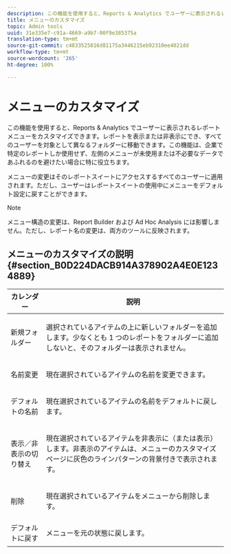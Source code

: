 ```yaml
---
description: この機能を使用すると、Reports & Analytics でユーザーに表示されるレポートメニューをカスタマイズできます。レポートを表示または非表示にでき、すべてのユーザーを対象として異なるフォルダーに移動できます。この機能は、企業で特定のレポートしか使用せず、左側のメニューが未使用または不必要なデータであふれるのを避けたい場合に特に役立ちます。
title: メニューのカスタマイズ
topic: Admin tools
uuid: 31e335e7-c91a-4669-a9b7-00f9e385375a
translation-type: tm+mt
source-git-commit: c4833525816d81175a3446215eb92310ee4021dd
workflow-type: tm+mt
source-wordcount: '265'
ht-degree: 100%

---
```



# メニューのカスタマイズ

この機能を使用すると、Reports &amp; Analytics でユーザーに表示されるレポートメニューをカスタマイズできます。レポートを表示または非表示にでき、すべてのユーザーを対象として異なるフォルダーに移動できます。この機能は、企業で特定のレポートしか使用せず、左側のメニューが未使用または不必要なデータであふれるのを避けたい場合に特に役立ちます。

メニューの変更はそのレポートスイートにアクセスするすべてのユーザーに適用されます。ただし、ユーザーはレポートスイートの使用中にメニューをデフォルト設定に戻すことができます。

>[!NOTE]
>
>メニュー構造の変更は、Report Builder および Ad Hoc Analysis には影響しません。ただし、レポート名の変更は、両方のツールに反映されます。

## メニューのカスタマイズの説明 {#section_B0D224DACB914A378902A4E0E1234889}

<table id="table_E609632569EB499184E56618C2CEF742"> 
 <thead> 
  <tr> 
   <th colname="col1" class="entry"> カレンダー </th> 
   <th colname="col2" class="entry"> 説明 </th> 
  </tr> 
 </thead>
 <tbody> 
  <tr> 
   <td colname="col1"> <span class="wintitle">新規フォルダー</span> </td> 
   <td colname="col2"> <p> 選択されているアイテムの上に新しいフォルダーを追加します。少なくとも 1 つのレポートをフォルダーに追加しないと、そのフォルダーは表示されません。 </p> </td> 
  </tr> 
  <tr> 
   <td colname="col1"> <span class="wintitle">名前変更</span> </td> 
   <td colname="col2"> <p> 現在選択されているアイテムの名前を変更できます。 </p> </td> 
  </tr> 
  <tr> 
   <td colname="col1"> <span class="wintitle">デフォルトの名前</span> </td> 
   <td colname="col2"> <p> 現在選択されているアイテムの名前をデフォルトに戻します。 </p> </td> 
  </tr> 
  <tr> 
   <td colname="col1"> <span class="wintitle">表示／非表示の切り替え</span> </td> 
   <td colname="col2"> <p> 現在選択されているアイテムを非表示に（または表示）します。非表示のアイテムは、メニューのカスタマイズページに灰色のラインパターンの背景付きで表示されます。 </p> </td> 
  </tr> 
  <tr> 
   <td colname="col1"> <span class="wintitle">削除</span> </td> 
   <td colname="col2"> <p> 現在選択されているアイテムをメニューから削除します。 </p> </td> 
  </tr> 
  <tr> 
   <td colname="col1"> <span class="wintitle">デフォルトに戻す</span> </td> 
   <td colname="col2"> <p> メニューを元の状態に戻します。 </p> </td> 
  </tr> 
 </tbody> 
</table>


